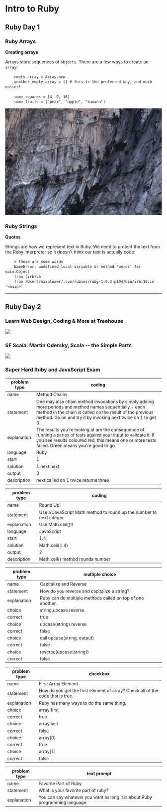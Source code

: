 Intro to Ruby
================================================================================

## Ruby Day 1

### Ruby Arrays

**Creating arrays**

Arrays store sequences of `objects`. There are a few ways to create an `array`:

        empty_array = Array.new
        another_empty_array = [] # this is the preferred way, and much easier!

        some_squares = [4, 9, 16]
        some_fruits = ["pear", "apple", "banana"]

![](pic.png)

### Ruby Strings

**Quotes**

Strings are how we represent text in Ruby. We need to protect the text from the Ruby interpreter so it doesn't think our text is actually code:

        > these are some words
        NameError: undefined local variable or method 'words' for main:Object
        from (irb):6
        from /Users/maxplomer/.rvm/rubies/ruby-1.9.3-p194/bin/irb:16:in '<main>'

********************************************************************************

## Ruby Day 2

### Learn Web Design, Coding & More at Treehouse

[![](http://img.youtube.com/vi/ZUAg51kA42M/0.jpg)](http://www.youtube.com/watch?v=ZUAg51kA42M)

### SF Scala: Martin Odersky, Scala -- the Simple Parts

[![](http://img.youtube.com/vi/ecekSCX3B4Q/0.jpg)](http://www.youtube.com/watch?v=ecekSCX3B4Q)

### Super Hard Ruby and JavaScript Exam

| problem type | coding                                         
|--------------|--------------------------------------------------------
| name         | Method Chains
| statement    | One may also chain method invocations by simply adding more periods and method names sequentially - each method in the chain is called on the result of the previous method. Go on and try it by invoking next twice on 1 to get 3.
| explanation  | The results you're looking at are the consequence of running a series of tests against your input to validate it. If you see results coloured red, this means one or more tests failed. Green means you're good to go.
| language     | Ruby
| start        | 1
| solution     | 1.next.next
| output       | 3
| description  | next called on 1 twice returns three


| problem type | coding                                         
|--------------|--------------------------------------------------------
| name         | Round Up!
| statement    | Use a JavaScript Math method to round up the number to next integer
| explanation  | Use Math.ceil()!!
| language     | JavaScript
| start        | 1.4
| solution     | Math.ceil(1.4)
| output       | 2
| description  | Math.ceil() method rounds number


| problem type | multiple choice                                         
|--------------|--------------------------------------------------------
| name         | Capitalize and Reverse
| statement    | How do you reverse and capitalize a string?
| explanation  | Ruby can do multiple methods called on top of one another.
| choice       | string.upcase.reverse
| correct      | true
| choice       | upcase(string).reverse
| correct      | false
| choice       | call upcase(string, output)
| correct      | false
| choice       | reverse(upcase(string))
| correct      | false


| problem type | checkbox                                         
|--------------|--------------------------------------------------------
| name         | First Array Element
| statement    | How do you get the first element of array? Check all of the code that is true.
| explanation  | Ruby has many ways to do the same thing.
| choice       | array.first
| correct      | true
| choice       | array.last
| correct      | false
| choice       | array[0]
| correct      | true
| choice       | array[1]
| correct      | false


| problem type | text prompt                                         
|--------------|--------------------------------------------------------
| name         | Favorite Part of Ruby
| statement    | What is your favorite part of ruby?
| explanation  | You can say whatever you want as long it is about Ruby programming language.

